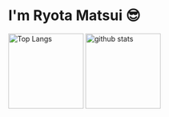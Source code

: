 # I'm Ryota Matsui :sunglasses:

<p align="left"> 
  <!-- ソースコード統計 -->
  <img alt="Top Langs" height="150px" src="https://github-readme-stats.vercel.app/api/top-langs/?username=yutkat&layout=compact&count_private=true&show_icons=true&show_icons=true&theme=tokyonight" />
  
  <!-- リポジトリステータス -->
  <img alt="github stats" height="150px" src="https://github-readme-stats.vercel.app/api?username=yutkat&count_private=true&show_icons=true&show_icons=true&theme=tokyonight" />
</p>
